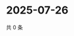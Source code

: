 # 2025-07-26

共 0 条

<!-- BEGIN ZHIHUVIDEO -->
<!-- 最后更新时间 Sat Jul 26 2025 15:12:30 GMT+0800 (China Standard Time) -->

<!-- END ZHIHUVIDEO -->

